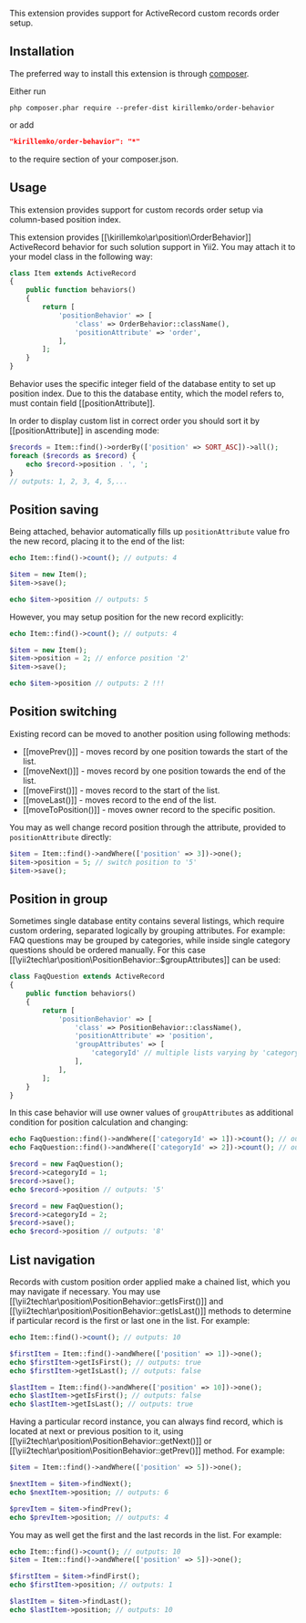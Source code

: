 
This extension provides support for ActiveRecord custom records order setup.


Installation
------------

The preferred way to install this extension is through [composer](http://getcomposer.org/download/).

Either run

```
php composer.phar require --prefer-dist kirillemko/order-behavior
```

or add

```json
"kirillemko/order-behavior": "*"
```

to the require section of your composer.json.


Usage
-----

This extension provides support for custom records order setup via column-based position index.

This extension provides [[\kirillemko\ar\position\OrderBehavior]] ActiveRecord behavior for such solution
support in Yii2. You may attach it to your model class in the following way:

```php
class Item extends ActiveRecord
{
    public function behaviors()
    {
        return [
            'positionBehavior' => [
                'class' => OrderBehavior::className(),
                'positionAttribute' => 'order',
            ],
        ];
    }
}
```

Behavior uses the specific integer field of the database entity to set up position index.
Due to this the database entity, which the model refers to, must contain field [[positionAttribute]].

In order to display custom list in correct order you should sort it by [[positionAttribute]] in ascending mode:

```php
$records = Item::find()->orderBy(['position' => SORT_ASC])->all();
foreach ($records as $record) {
    echo $record->position . ', ';
}
// outputs: 1, 2, 3, 4, 5,...
```


## Position saving <span id="position-saving"></span>

Being attached, behavior automatically fills up `positionAttribute` value fro the new record, placing it to the end
of the list:

```php
echo Item::find()->count(); // outputs: 4

$item = new Item();
$item->save();

echo $item->position // outputs: 5
```

However, you may setup position for the new record explicitly:

```php
echo Item::find()->count(); // outputs: 4

$item = new Item();
$item->position = 2; // enforce position '2'
$item->save();

echo $item->position // outputs: 2 !!!
```


## Position switching <span id="position-switching"></span>

Existing record can be moved to another position using following methods:

 - [[movePrev()]] - moves record by one position towards the start of the list.
 - [[moveNext()]] - moves record by one position towards the end of the list.
 - [[moveFirst()]] - moves record to the start of the list.
 - [[moveLast()]] - moves record to the end of the list.
 - [[moveToPosition()]] - moves owner record to the specific position.

You may as well change record position through the attribute, provided to `positionAttribute` directly:

```php
$item = Item::find()->andWhere(['position' => 3])->one();
$item->position = 5; // switch position to '5'
$item->save();
```


## Position in group <span id="position-in-group"></span>

Sometimes single database entity contains several listings, which require custom ordering, separated logically
by grouping attributes. For example: FAQ questions may be grouped by categories, while inside single category
questions should be ordered manually. For this case [[\yii2tech\ar\position\PositionBehavior::$groupAttributes]]
can be used:

```php
class FaqQuestion extends ActiveRecord
{
    public function behaviors()
    {
        return [
            'positionBehavior' => [
                'class' => PositionBehavior::className(),
                'positionAttribute' => 'position',
                'groupAttributes' => [
                    'categoryId' // multiple lists varying by 'categoryId'
                ],
            ],
        ];
    }
}
```

In this case behavior will use owner values of `groupAttributes` as additional condition for position
calculation and changing:

```php
echo FaqQuestion::find()->andWhere(['categoryId' => 1])->count(); // outputs: '4'
echo FaqQuestion::find()->andWhere(['categoryId' => 2])->count(); // outputs: '7'

$record = new FaqQuestion();
$record->categoryId = 1;
$record->save();
echo $record->position // outputs: '5'

$record = new FaqQuestion();
$record->categoryId = 2;
$record->save();
echo $record->position // outputs: '8'
```


## List navigation <span id="list-navigation"></span>

Records with custom position order applied make a chained list, which you may navigate if necessary.
You may use [[\yii2tech\ar\position\PositionBehavior::getIsFirst()]] and [[\yii2tech\ar\position\PositionBehavior::getIsLast()]]
methods to determine if particular record is the first or last one in the list. For example:

```php
echo Item::find()->count(); // outputs: 10

$firstItem = Item::find()->andWhere(['position' => 1])->one();
echo $firstItem->getIsFirst(); // outputs: true
echo $firstItem->getIsLast(); // outputs: false

$lastItem = Item::find()->andWhere(['position' => 10])->one();
echo $lastItem->getIsFirst(); // outputs: false
echo $lastItem->getIsLast(); // outputs: true
```

Having a particular record instance, you can always find record, which is located at next or previous position to it,
using [[\yii2tech\ar\position\PositionBehavior::getNext()]] or [[\yii2tech\ar\position\PositionBehavior::getPrev()]] method.
For example:

```php
$item = Item::find()->andWhere(['position' => 5])->one();

$nextItem = $item->findNext();
echo $nextItem->position; // outputs: 6

$prevItem = $item->findPrev();
echo $prevItem->position; // outputs: 4
```

You may as well get the first and the last records in the list. For example:

```php
echo Item::find()->count(); // outputs: 10
$item = Item::find()->andWhere(['position' => 5])->one();

$firstItem = $item->findFirst();
echo $firstItem->position; // outputs: 1

$lastItem = $item->findLast();
echo $lastItem->position; // outputs: 10
```
